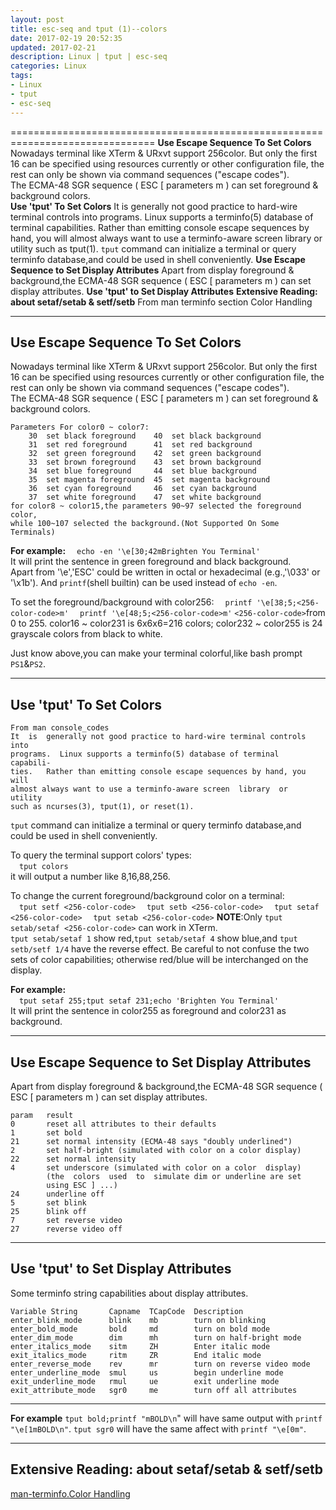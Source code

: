 ```yaml
---
layout: post
title: esc-seq and tput (1)--colors
date: 2017-02-19 20:52:35
updated: 2017-02-21
description: Linux | tput | esc-seq
categories: Linux
tags:
- Linux
- tput
- esc-seq
---
```

===============================================================================
**Use Escape Sequence To Set Colors**
    Nowadays terminal like XTerm & URxvt support 256color. But only the first 16 can be specified using resources currently or other configuration file, the rest can only be shown via command sequences ("escape codes").  
    The ECMA-48 SGR sequence ( ESC \[ parameters m ) can set foreground & background colors.  
**Use 'tput' To Set Colors**
    It  is  generally not good practice to hard-wire terminal controls into programs.  Linux supports a terminfo(5) database of terminal  capabilities.   Rather than emitting console escape sequences by hand, you will almost always want to use a terminfo-aware screen  library  or  utility such as tput(1).
    `tput` command can initialize a terminal or query terminfo database,and could be used in shell conveniently.
**Use Escape Sequence to Set Display Attributes**
    Apart from display foreground & background,the ECMA-48 SGR sequence ( ESC \[ parameters m ) can set display attributes.
**Use 'tput' to Set Display Attributes**
**Extensive Reading: about setaf/setab & setf/setb**
    From man terminfo
    section Color Handling
<!-- more -->

-------------------------------------------------------------------------------
Use Escape Sequence To Set Colors
-------------------------------------------------------------------------------
Nowadays terminal like XTerm & URxvt support 256color. But only the first 16 can be specified using resources currently or other configuration file, the rest can only be shown via command sequences ("escape codes").  
The ECMA-48 SGR sequence ( ESC \[ parameters m ) can set foreground & background colors.  

    Parameters For color0 ~ color7:
        30  set black foreground    40  set black background
        31  set red foreground      41  set red background
        32  set green foreground    42  set green background
        33  set brown foreground    43  set brown background
        34  set blue foreground     44  set blue background
        35  set magenta foreground  45  set magenta background
        36  set cyan foreground     46  set cyan background
        37  set white foreground    47  set white background
    for color8 ~ color15,the parameters 90~97 selected the foreground color,
    while 100~107 selected the background.(Not Supported On Some Terminals)

**For example:**
&emsp;`echo -en '\e[30;42mBrighten You Terminal'`  
It will print the sentence in green foreground and black background.  
Apart from '\e','ESC' could be written in octal or hexadecimal (e.g.,'\033' or '\x1b'). And `printf`(shell builtin) can be used instead of `echo -en`.

To set the foreground/background with color256:
&emsp;`printf '\e[38;5;<256-color-code>m'`
&emsp;`printf '\e[48;5;<256-color-code>m'`
`<256-color-code>`from 0 to 255.
color16 ~ color231 is 6x6x6=216 colors;
color232 ~ color255 is 24 grayscale colors from black to white.

Just know above,you can make your terminal colorful,like bash prompt `PS1`&`PS2`.

-------------------------------------------------------------------------------
Use 'tput' To Set Colors
-------------------------------------------------------------------------------

    From man console_codes
    It  is  generally not good practice to hard-wire terminal controls into
    programs.  Linux supports a terminfo(5) database of terminal  capabili‐
    ties.   Rather than emitting console escape sequences by hand, you will
    almost always want to use a terminfo-aware screen  library  or  utility
    such as ncurses(3), tput(1), or reset(1).

`tput` command can initialize a terminal or query terminfo database,and could be used in shell conveniently.

To query the terminal support colors' types:  
&emsp;`tput colors`  
it will output a number like 8,16,88,256.  

To change the current foreground/background color on a terminal:  
&emsp;`tput setf <256-color-code>`
&emsp;`tput setb <256-color-code>`
&emsp;`tput setaf <256-color-code>`
&emsp;`tput setab <256-color-code>`
**NOTE**:Only `tput setab/setaf <256-color-code>` can work in XTerm.  
`tput setab/setaf 1` show red,`tput setab/setaf 4` show blue,and `tput setb/setf 1/4` have the reverse effect.
Be careful to not confuse the two sets of color capabilities; otherwise red/blue will be interchanged on the display.

**For example:**  
&emsp;`tput setaf 255;tput setaf 231;echo 'Brighten You Terminal'`  
It will print the sentence in color255 as foreground and color231 as background.  
  
-----------------------------------------------------------
**Use Escape Sequence to Set Display Attributes**
-----------------------------------------------------------
Apart from display foreground & background,the ECMA-48 SGR sequence ( ESC \[ parameters m ) can set display attributes.

    param   result
    0       reset all attributes to their defaults
    1       set bold
    21      set normal intensity (ECMA-48 says "doubly underlined")
    2       set half-bright (simulated with color on a color display)
    22      set normal intensity
    4       set underscore (simulated with color on a color  display)
            (the  colors  used  to  simulate dim or underline are set
            using ESC ] ...)
    24      underline off
    5       set blink
    25      blink off
    7       set reverse video
    27      reverse video off

-----------------------------------------------------------
**Use 'tput' to Set Display Attributes**
-----------------------------------------------------------
Some terminfo string capabilities about display attributes.

    Variable String       Capname  TCapCode  Description
    enter_blink_mode      blink    mb        turn on blinking
    enter_bold_mode       bold     md        turn on bold mode
    enter_dim_mode        dim      mh        turn on half-bright mode
    enter_italics_mode    sitm     ZH        Enter italic mode
    exit_italics_mode     ritm     ZR        End italic mode
    enter_reverse_mode    rev      mr        turn on reverse video mode
    enter_underline_mode  smul     us        begin underline mode
    exit_underline_mode   rmul     ue        exit underline mode
    exit_attribute_mode   sgr0     me        turn off all attributes

-----------------------------------------------------------
**For example**
`tput bold;printf "mBOLD\n`" will have same output with `printf "\e[1mBOLD\n"`.
`tput sgr0` will have the same affect with `printf "\e[0m"`.

-------------------------------------------------------------------------------
Extensive Reading: about setaf/setab & setf/setb
-------------------------------------------------------------------------------
[man-terminfo.Color Handling](/man/man-en.terminfo.color.html)
